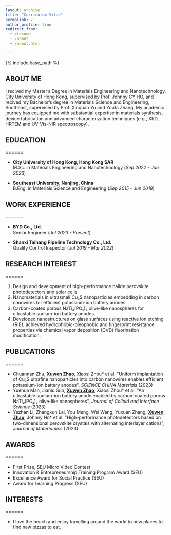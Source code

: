 ```yaml
---
layout: archive
title: "Curriculum Vitae"
permalink: /
author_profile: true
redirect_from:
  - /resume
  - /about
  - /about.html

---
```


{% include base_path %}

## ABOUT ME

I recived my Master’s Degree in Materials Engineering and Nanotechnology, City University of Hong Kong, supervised by Prof. Johnny CY HO, and recived my Bachelor’s degree in Materials Science and Engineering, Southeast, supervised by Prof. Xinquan Yu and Youfa Zhang. My academic journey has equipped me with substantial expertise in materials synthesis, device fabrication and advanced characterization techniques (e.g., XRD, HRTEM and UV-Vis-NIR spectroscopy).

## EDUCATION

======

* **City University of Hong Kong, Hong Kong SAR**  
  M.Sc. in Materials Engineering and Nanotechnology (*Sep 2022 - Jun 2023*)

* **Southeast University, Nanjing, China**  
  B.Eng. in Materials Science and Engineering (*Sep 2015 - Jun 2019*)

## WORK EXPERIENCE

======

* **BYD Co., Ltd.**  
  Senior Engineer (*Jul 2023 - Present*)

* **Shanxi Taihang Pipeline Technology Co., Ltd.**  
  Quality Control Inspector (*Jul 2019 - Mar 2022*)

## RESEARCH INTEREST

======

1. Design and development of high-performance halide perovskite photodetectors and solar cells.
2. Nanomaterials in ultrasmall Cu₂S nanoparticles embedding in carbon nanowires for efficient potassium-ion battery anodes.
3. Carbon-coated porous NaTi₂(PO₄)₃ olive-like nanospheres for ultrastable sodium-ion battery anodes.
4. Developed nanostructures on glass surfaces using reactive ion etching (RIE), achieved hydrophobic-oleophobic and fingerprint resistance properties via chemical vapor deposition (CVD) fluorination modification.


## PUBLICATIONS
======
  <ul>
  <li>Chuannan Zhu, <u><b>Xuwen Zhao</b></u>, Xiaosi Zhou* et al. "Uniform implantation of Cu₂S ultrafine nanoparticles into carbon nanowires enables efficient potassium-ion battery anodes", <i>SCIENCE CHINA Materials</i> (2023)</li>
  <li>Yuehua Man, Jianlu Sun, <u><b>Xuwen Zhao</b></u>, Xiaosi Zhou* et al. "An ultrastable sodium-ion battery anode enabled by carbon-coated porous NaTi₂(PO₄)₃ olive-like nanospheres", <i>Journal of Colloid and Interface Science</i> (2023)</li>
  <li>Yezhan Li, Zhangxun Lai, You Meng, Wei Wang, Yuxuan Zhang, <u><b>Xuwen Zhao</b></u>, Johnny Ho* et al. "High-performance photodetectors based on two-dimensional perovskite crystals with alternating interlayer cations", <i>Journal of Materiomics</i> (2023)</li>
  </ul>


## AWARDS

======

* First Prize, SEU Micro Video Contest
* Innovation & Entrepreneurship Training Program Award (SEU)
* Excellence Award for Social Practice (SEU)
* Award for Learning Progress (SEU)

## INTERESTS

======

* I love the beach and enjoy travelling around the world to new places to find new pizzas to eat.